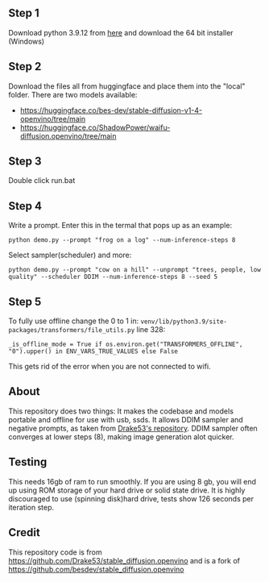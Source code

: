 ## Step 1 
Download python 3.9.12 from [here](https://www.python.org/downloads/release/python-3912/) and download the 64 bit installer (Windows)
## Step 2 
Download the files all from huggingface and place them into the "local" folder. There are two models available: 
   - https://huggingface.co/bes-dev/stable-diffusion-v1-4-openvino/tree/main
   - https://huggingface.co/ShadowPower/waifu-diffusion.openvino/tree/main
## Step 3 
Double click run.bat
## Step 4
Write a prompt. Enter this in the termal that pops up as an example:

    python demo.py --prompt "frog on a log" --num-inference-steps 8

Select sampler(scheduler) and more:

    python demo.py --prompt "cow on a hill" --unprompt "trees, people, low quality" --scheduler DDIM --num-inference-steps 8 --seed 5 

## Step 5 
To fully use offline change the 0 to 1 in: `venv/lib/python3.9/site-packages/transformers/file_utils.py` line 328:

    _is_offline_mode = True if os.environ.get("TRANSFORMERS_OFFLINE", "0").upper() in ENV_VARS_TRUE_VALUES else False

This gets rid of the error when you are not connected to wifi.

## About
This repository does two things: It makes the codebase and models portable and offline for use with usb, ssds. It allows DDIM sampler and negative prompts, as taken from [Drake53's repository](https://github.com/Drake53/stable_diffusion.openvino). DDIM sampler often converges at lower steps (8), making image generation alot quicker.

## Testing
This needs 16gb of ram to run smoothly. If you are using 8 gb, you will end up using ROM storage of your hard drive or solid state drive. It is highly discouraged to use (spinning disk)hard drive, tests show 126 seconds per iteration step. 

## Credit
This repository code is from https://github.com/Drake53/stable_diffusion.openvino and is a fork of https://github.com/besdev/stable_diffusion.openvino

